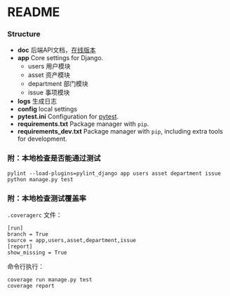 # README

### Structure

* __doc__ 后端API文档，[在线版本](https://www.showdoc.com.cn/AssetManagementBackendDoc)
* __app__ Core settings for Django.
  - users 用户模块
  - asset 资产模块
  - department  部门模块
  - issue 事项模块
* **logs** 生成日志
* **config** local settings
* __pytest.ini__ Configuration for [pytest](https://docs.pytest.org/en/latest/).
* __requirements.txt__ Package manager with `pip`.
* __requirements_dev.txt__ Package manager with `pip`, including extra tools for development.

### 附：本地检查是否能通过测试

```shell
pylint --load-plugins=pylint_django app users asset department issue
python manage.py test
```

### 附：本地检查测试覆盖率

`.coveragerc` 文件：

```
[run]
branch = True
source = app,users,asset,department,issue
[report]
show_missing = True
```

命令行执行：

```
coverage run manage.py test
coverage report
```